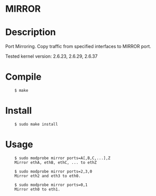 MIRROR
======

# Description

Port Mirroring. Copy traffic from specified interfaces to MIRROR port.

Tested kernel version: 2.6.23, 2.6.29, 2.6.37

# Compile

        $ make

# Install

        $ sudo make install

# Usage

        $ sudo modprobe mirror ports=A[,B,C,...],Z
        Mirror ethA, ethB, ethC, ... to ethZ

        $ sudo modprobe mirror ports=2,3,0
        Mirror eth2 and eth3 to eth0.

        $ sudo modprobe mirror ports=0,1
        Mirror eth0 to eth1.
